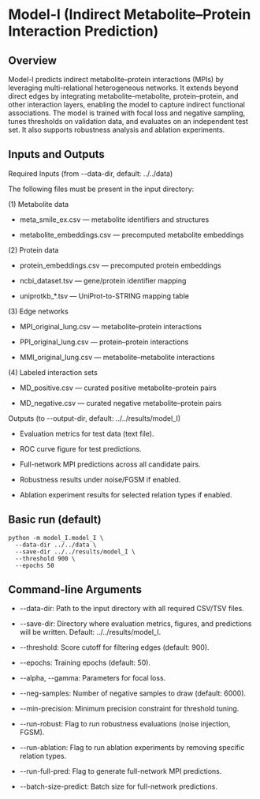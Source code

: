 # Model-I (Indirect Metabolite–Protein Interaction Prediction)

## Overview

Model-I predicts indirect metabolite–protein interactions (MPIs) by leveraging multi-relational heterogeneous networks. It extends beyond direct edges by integrating metabolite–metabolite, protein–protein, and other interaction layers, enabling the model to capture indirect functional associations. The model is trained with focal loss and negative sampling, tunes thresholds on validation data, and evaluates on an independent test set. It also supports robustness analysis and ablation experiments.

## Inputs and Outputs

Required Inputs (from --data-dir, default: ../../data)

The following files must be present in the input directory:

(1) Metabolite data

* meta_smile_ex.csv — metabolite identifiers and structures

* metabolite_embeddings.csv — precomputed metabolite embeddings

(2) Protein data

* protein_embeddings.csv — precomputed protein embeddings

* ncbi_dataset.tsv — gene/protein identifier mapping

* uniprotkb_*.tsv — UniProt-to-STRING mapping table

(3) Edge networks

* MPI_original_lung.csv — metabolite–protein interactions

* PPI_original_lung.csv — protein–protein interactions

* MMI_original_lung.csv — metabolite–metabolite interactions

(4) Labeled interaction sets

* MD_positive.csv — curated positive metabolite–protein pairs

* MD_negative.csv — curated negative metabolite–protein pairs

Outputs (to --output-dir, default: ../../results/model_I)

* Evaluation metrics for test data (text file).

* ROC curve figure for test predictions.

* Full-network MPI predictions across all candidate pairs.

* Robustness results under noise/FGSM if enabled.

* Ablation experiment results for selected relation types if enabled.

## Basic run (default)  

    python -m model_I.model_I \
      --data-dir ../../data \
      --save-dir ../../results/model_I \
      --threshold 900 \
      --epochs 50

## Command-line Arguments

* --data-dir: Path to the input directory with all required CSV/TSV files.

* --save-dir: Directory where evaluation metrics, figures, and predictions will be written. Default: ../../results/model_I.

* --threshold: Score cutoff for filtering edges (default: 900).

* --epochs: Training epochs (default: 50).

* --alpha, --gamma: Parameters for focal loss.

* --neg-samples: Number of negative samples to draw (default: 6000).

* --min-precision: Minimum precision constraint for threshold tuning.

* --run-robust: Flag to run robustness evaluations (noise injection, FGSM).

* --run-ablation: Flag to run ablation experiments by removing specific relation types.

* --run-full-pred: Flag to generate full-network MPI predictions.

* --batch-size-predict: Batch size for full-network predictions.
